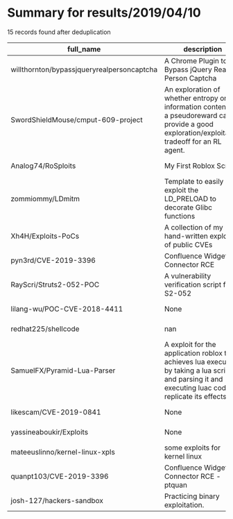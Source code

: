 
# Summary for results/2019/04/10
    
15 records found after deduplication

| full_name | description | html_url | matched_list | matched_count | pushed_at | size | stargazers_count | language | forks_count |
|--------------------------------------------|----------------------------------------------------------------------------------------------------------------------------------------------------------|---------------------------------------------------------------|------------------------|-----------------|---------------------------|--------|--------------------|-------------|---------------|
| willthornton/bypassjqueryrealpersoncaptcha | A Chrome Plugin to Bypass jQuery Real Person Captcha | https://github.com/willthornton/bypassjqueryrealpersoncaptcha | ['exploit'] | 1 | 2019-04-10 03:29:03+00:00 | 31 | 4 | JavaScript | 6 |
| SwordShieldMouse/cmput-609-project | An exploration of whether entropy or information content as a pseudoreward can provide a good exploration/exploitation tradeoff for an RL agent. | https://github.com/SwordShieldMouse/cmput-609-project | ['exploit'] | 1 | 2019-04-10 16:40:27+00:00 | 20057 | 1 | TeX | 0 |
| Analog74/RoSploits | My First Roblox Scripts | https://github.com/Analog74/RoSploits | ['sploit'] | 1 | 2019-04-10 13:35:20+00:00 | 10 | 0 | Lua | 0 |
| zommiommy/LDmitm | Template to easily exploit the LD_PRELOAD to decorate Glibc functions | https://github.com/zommiommy/LDmitm | ['exploit'] | 1 | 2019-04-10 19:53:45+00:00 | 27 | 0 | C | 0 |
| Xh4H/Exploits-PoCs | A collection of my hand-written exploits of public CVEs | https://github.com/Xh4H/Exploits-PoCs | ['cve poc', 'exploit'] | 2 | 2019-04-10 08:46:35+00:00 | 6 | 1 | | 1 |
| pyn3rd/CVE-2019-3396 | Confluence Widget Connector RCE | https://github.com/pyn3rd/CVE-2019-3396 | ['cve-2', 'rce'] | 2 | 2019-04-10 02:26:45+00:00 | 1 | 37 | nan | 16 |
| RayScri/Struts2-052-POC | A vulnerability verification script for S2-052 | https://github.com/RayScri/Struts2-052-POC | ['vulnerability poc'] | 1 | 2019-04-10 08:36:28+00:00 | 59 | 3 | Python | 2 |
| lilang-wu/POC-CVE-2018-4411 | None | https://github.com/lilang-wu/POC-CVE-2018-4411 | ['cve poc', 'cve-2'] | 2 | 2019-04-10 08:58:16+00:00 | 22 | 0 | Objective-C | 0 |
| redhat225/shellcode | nan | https://github.com/redhat225/shellcode | ['shellcode'] | 1 | 2019-04-10 13:56:18+00:00 | 4 | 0 | nan | 0 |
| SamuelFX/Pyramid-Lua-Parser | A exploit for the application roblox that achieves lua execution by taking a lua script and parsing it and executing luac code to replicate its effects. | https://github.com/SamuelFX/Pyramid-Lua-Parser | ['exploit'] | 1 | 2019-04-10 13:24:12+00:00 | 6 | 1 | C++ | 1 |
| likescam/CVE-2019-0841 | None | https://github.com/likescam/CVE-2019-0841 | ['cve-2'] | 1 | 2019-04-10 14:58:49+00:00 | 212 | 1 | C++ | 1 |
| yassineaboukir/Exploits | None | https://github.com/yassineaboukir/Exploits | ['exploit'] | 1 | 2019-04-10 15:14:10+00:00 | 0 | 1 | | 1 |
| mateeuslinno/kernel-linux-xpls | some exploits for kernel linux | https://github.com/mateeuslinno/kernel-linux-xpls | ['exploit'] | 1 | 2019-04-10 15:57:52+00:00 | 6 | 0 | | 0 |
| quanpt103/CVE-2019-3396 | Confluence Widget Connector RCE - ptquan | https://github.com/quanpt103/CVE-2019-3396 | ['cve-2', 'rce'] | 2 | 2019-04-10 17:06:22+00:00 | 1 | 0 | nan | 0 |
| josh-127/hackers-sandbox | Practicing binary exploitation. | https://github.com/josh-127/hackers-sandbox | ['exploit'] | 1 | 2019-04-10 17:16:36+00:00 | 2 | 0 | | 0 |
